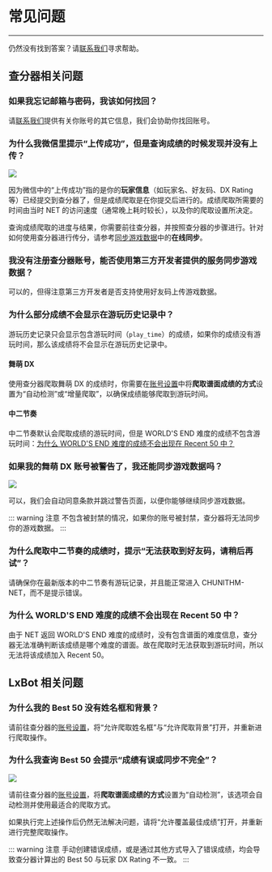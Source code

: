 # 常见问题

---

仍然没有找到答案？请[联系我们](/docs/about#联系我们)寻求帮助。

## 查分器相关问题

### 如果我忘记邮箱与密码，我该如何找回？

请[联系我们](/docs/about#联系我们)提供有关你账号的其它信息，我们会协助你找回账号。

### 为什么我微信里提示“上传成功”，但是查询成绩的时候发现并没有上传？

![](https://image.lxns.net/i/2024/02/21/183103.png)

因为微信中的“上传成功”指的是你的**玩家信息**（如玩家名、好友码、DX Rating 等）已经提交到查分器了，但是成绩爬取是在你提交后进行的。成绩爬取所需要的时间由当时 NET 的访问速度（通常晚上耗时较长），以及你的爬取设置所决定。

查询成绩爬取的进度与结果，你需要前往查分器，并按照查分器的步骤进行。针对如何使用查分器进行传分，请参考[同步游戏数据](/docs/sync)中的**在线同步**。

### 我没有注册查分器账号，能否使用第三方开发者提供的服务同步游戏数据？

可以的，但得注意第三方开发者是否支持使用好友码上传游戏数据。

### 为什么部分成绩不会显示在游玩历史记录中？

游玩历史记录只会显示包含游玩时间（`play_time`）的成绩，如果你的成绩没有游玩时间，那么该成绩将不会显示在游玩历史记录中。

#### 舞萌 DX

使用查分器爬取舞萌 DX 的成绩时，你需要在[账号设置](/user/settings)中将**爬取谱面成绩的方式**设置为“自动检测”或“增量爬取”，以确保成绩能够爬取到游玩时间。

#### 中二节奏

中二节奏默认会爬取成绩的游玩时间，但是 WORLD'S END 难度的成绩不包含游玩时间：[为什么 WORLD'S END 难度的成绩不会出现在 Recent 50 中？](#为什么-worlds-end-难度的成绩不会出现在-recent-50-中)

### 如果我的舞萌 DX 账号被警告了，我还能同步游戏数据吗？

![](https://image.lxns.net/i/2024/12/08/005325.png)

可以，我们会自动同意条款并跳过警告页面，以便你能够继续同步游戏数据。

::: warning 注意
不包含被封禁的情况，如果你的账号被封禁，查分器将无法同步你的游戏数据。
:::

### 为什么爬取中二节奏的成绩时，提示“无法获取到好友码，请稍后再试”？

请确保你在最新版本的中二节奏有游玩记录，并且能正常进入 CHUNITHM-NET，而不是提示错误。

### 为什么 WORLD'S END 难度的成绩不会出现在 Recent 50 中？

由于 NET 返回 WORLD'S END 难度的成绩时，没有包含谱面的难度信息，查分器无法准确判断该成绩是哪个难度的谱面。故在爬取时无法获取到游玩时间，所以无法将该成绩加入 Recent 50。

## LxBot 相关问题

### 为什么我的 Best 50 没有姓名框和背景？

请前往查分器的[账号设置](/user/settings)，将“允许爬取姓名框”与“允许爬取背景”打开，并重新进行爬取操作。

### 为什么我查询 Best 50 会提示“成绩有误或同步不完全”？

![](https://image.lxns.net/i/2024/02/19/102647.png)

请前往查分器的[账号设置](/user/settings)，将**爬取谱面成绩的方式**设置为“自动检测”，该选项会自动检测并使用最适合的爬取方式。

如果执行完上述操作后仍然无法解决问题，请将“允许覆盖最佳成绩”打开，并重新进行完整爬取操作。

::: warning 注意
手动创建错误成绩，或是通过其他方式导入了错误成绩，均会导致查分器计算出的 Best 50 与玩家 DX Rating 不一致。
:::
